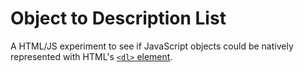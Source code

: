 # Object to Description List
A HTML/JS experiment to see if JavaScript objects could be natively represented with HTML's [`<dl>` element](https://developer.mozilla.org/en-US/docs/Web/HTML/Element/dl).
